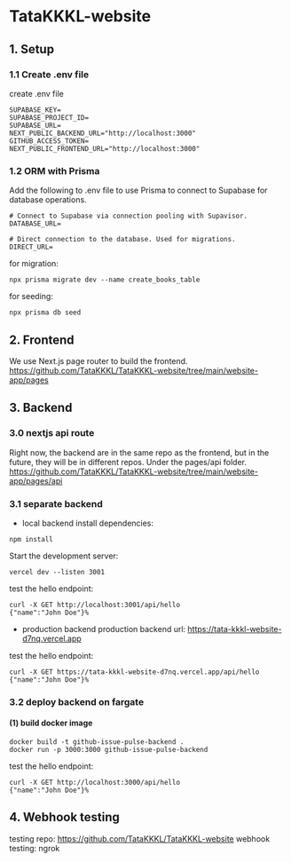 # TataKKKL-website

## 1. Setup

### 1.1 Create .env file

create .env file
```
SUPABASE_KEY=
SUPABASE_PROJECT_ID=
SUPABASE_URL=
NEXT_PUBLIC_BACKEND_URL="http://localhost:3000"
GITHUB_ACCESS_TOKEN=
NEXT_PUBLIC_FRONTEND_URL="http://localhost:3000"
```
### 1.2 ORM with Prisma
Add the following to .env file to use Prisma to connect to Supabase for database operations.
```
# Connect to Supabase via connection pooling with Supavisor.
DATABASE_URL=

# Direct connection to the database. Used for migrations.
DIRECT_URL=
```
for migration:
```
npx prisma migrate dev --name create_books_table
```
for seeding:
```
npx prisma db seed
```
## 2. Frontend
We use Next.js page router to build the frontend.
https://github.com/TataKKKL/TataKKKL-website/tree/main/website-app/pages

## 3. Backend
### 3.0 nextjs api route
Right now, the backend are in the same repo as the frontend, but in the future, they will be in different repos. Under the pages/api folder.
https://github.com/TataKKKL/TataKKKL-website/tree/main/website-app/pages/api

### 3.1 separate backend
* local backend
install dependencies:
```
npm install
```
Start the development server:
```
vercel dev --listen 3001
```
test the hello endpoint:
```
curl -X GET http://localhost:3001/api/hello
{"name":"John Doe"}%
```
* production backend
production backend url: https://tata-kkkl-website-d7nq.vercel.app

test the hello endpoint:
```
curl -X GET https://tata-kkkl-website-d7nq.vercel.app/api/hello
{"name":"John Doe"}%
```

### 3.2 deploy backend on fargate
#### (1) build docker image
```
docker build -t github-issue-pulse-backend .
docker run -p 3000:3000 github-issue-pulse-backend
``` 
test the hello endpoint:
```
curl -X GET http://localhost:3000/api/hello
{"name":"John Doe"}%
``` 

## 4. Webhook testing
testing repo: https://github.com/TataKKKL/TataKKKL-website
webhook testing: ngrok